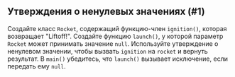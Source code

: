 ## Утверждения о ненулевых значениях (#1)

Создайте класс `Rocket`, содержащий функцию-член `ignition()`, которая возвращает "Liftoff!". Создайте функцию `launch()`, у которой параметр `Rocket` может принимать значение `null`. Используйте утверждение о ненулевом значении, чтобы вызвать `ignition` на `rocket` и вернуть результат. В `main()` убедитесь, что `launch()` вызывает исключение, если передать ему `null`.